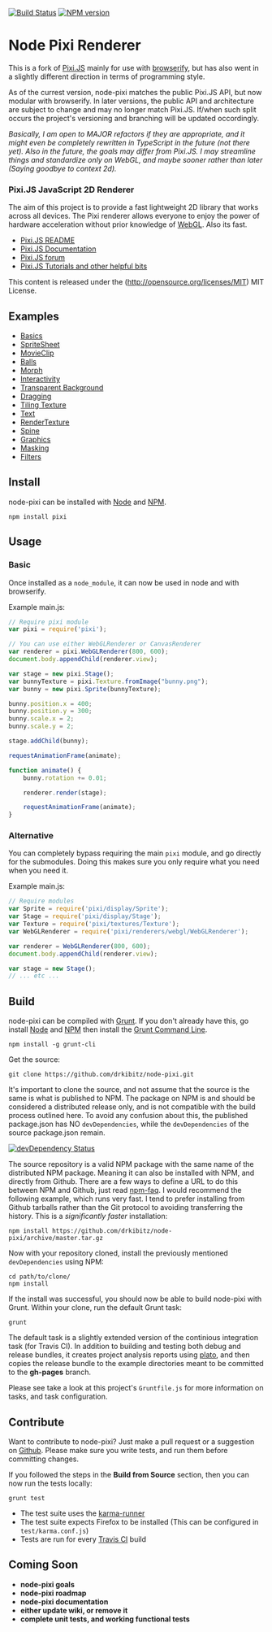 [![Build Status](https://secure.travis-ci.org/drkibitz/node-pixi.png)](http://travis-ci.org/drkibitz/node-pixi)
[![NPM version](https://badge.fury.io/js/pixi.png)](http://badge.fury.io/js/pixi)

# Node Pixi Renderer

This is a fork of [Pixi.JS](https://github.com/GoodBoyDigital/pixi.js) mainly for use with [browserify](http://browserify.org/), but has also went in a slightly different direction in terms of programming style.

As of the currest version, node-pixi matches the public Pixi.JS API, but now modular with browserify. In later versions, the public API and architecture are subject to change and may no longer match Pixi.JS. If/when such split occurs the project's versioning and branching will be updated occordingly.

*Basically, I am open to MAJOR refactors if they are appropriate, and it might even be completely rewritten in TypeScript in the future (not there yet). Also in the future, the goals may differ from Pixi.JS. I may streamline things and standardize only on WebGL, and maybe sooner rather than later (Saying goodbye to context 2d).*

### Pixi.JS JavaScript 2D Renderer

The aim of this project is to provide a fast lightweight 2D library that works across all devices. The Pixi renderer allows everyone to enjoy the power of hardware acceleration without prior knowledge of [WebGL](http://en.wikipedia.org/wiki/WebGL). Also its fast.

- [Pixi.JS README](https://github.com/GoodBoyDigital/pixi.js/blob/master/README.md)
- [Pixi.JS Documentation](http://www.goodboydigital.com/pixijs/docs/)
- [Pixi.JS forum](http://www.html5gamedevs.com/forum/15-pixijs/)
- [Pixi.JS Tutorials and other helpful bits](https://github.com/GoodBoyDigital/pixi.js/wiki/Resources)

This content is released under the (http://opensource.org/licenses/MIT) MIT License.

## Examples

- [Basics](http://drkibitz.github.io/node-pixi/example/1-basics/)
- [SpriteSheet](http://drkibitz.github.io/node-pixi/example/2-sprite-sheet/)
- [MovieClip](http://drkibitz.github.io/node-pixi/example/3-movie-clip/)
- [Balls](http://drkibitz.github.io/node-pixi/example/4-balls/)
- [Morph](http://drkibitz.github.io/node-pixi/example/5-morph/)
- [Interactivity](http://drkibitz.github.io/node-pixi/example/6-interactivity/)
- [Transparent Background](http://drkibitz.github.io/node-pixi/example/7-transparent-background/)
- [Dragging](http://drkibitz.github.io/node-pixi/example/8-dragging/)
- [Tiling Texture](http://drkibitz.github.io/node-pixi/example/9-tiling-texture/)
- [Text](http://drkibitz.github.io/node-pixi/example/10-text/)
- [RenderTexture](http://drkibitz.github.io/node-pixi/example/11-render-texture/)
- [Spine](http://drkibitz.github.io/node-pixi/example/12-spine/)
- [Graphics](http://drkibitz.github.io/node-pixi/example/13-graphics/)
- [Masking](http://drkibitz.github.io/node-pixi/example/14-masking/)
- [Filters](http://drkibitz.github.io/node-pixi/example/15-filters/)

## Install

node-pixi can be installed with [Node](http://nodejs.org/) and [NPM](https://npmjs.org/).

```shell
npm install pixi
```

## Usage

### Basic

Once installed as a `node_module`, it can now be used in node and with browserify.

Example main.js:
```javascript
// Require pixi module
var pixi = require('pixi');

// You can use either WebGLRenderer or CanvasRenderer
var renderer = pixi.WebGLRenderer(800, 600);
document.body.appendChild(renderer.view);

var stage = new pixi.Stage();
var bunnyTexture = pixi.Texture.fromImage("bunny.png");
var bunny = new pixi.Sprite(bunnyTexture);

bunny.position.x = 400;
bunny.position.y = 300;
bunny.scale.x = 2;
bunny.scale.y = 2;

stage.addChild(bunny);

requestAnimationFrame(animate);

function animate() {
	bunny.rotation += 0.01;

	renderer.render(stage);

	requestAnimationFrame(animate);
}
```

### Alternative

You can completely bypass requiring the main `pixi` module, and go directly for the submodules. Doing this makes sure you only require what you need when you need it.

Example main.js:
```javascript
// Require modules
var Sprite = require('pixi/display/Sprite');
var Stage = require('pixi/display/Stage');
var Texture = require('pixi/textures/Texture');
var WebGLRenderer = require('pixi/renderers/webgl/WebGLRenderer');

var renderer = WebGLRenderer(800, 600);
document.body.appendChild(renderer.view);

var stage = new Stage();
// ... etc ...
```

## Build

node-pixi can be compiled with [Grunt](http://gruntjs.com/). If you don't already have this, go install [Node](http://nodejs.org/) and [NPM](https://npmjs.org/) then install the [Grunt Command Line](http://gruntjs.com/getting-started).
```shell
npm install -g grunt-cli
```

Get the source:
```shell
git clone https://github.com/drkibitz/node-pixi.git
```

It's important to clone the source, and not assume that the source is the same is what is published to NPM. The package on NPM is and should be considered a distributed release only, and is not compatible with the build process outlined here. To avoid any confusion about this, the published package.json has NO `devDependencies`, while the `devDependencies` of the source package.json remain.

[![devDependency Status](https://david-dm.org/drkibitz/node-pixi/dev-status.png)](https://david-dm.org/drkibitz/node-pixi#info=devDependencies)

The source repository is a valid NPM package with the same name of the distributed NPM package. Meaning it can also be installed with NPM, and directly from Github. There are a few ways to define a URL to do this between NPM and Github, just read [npm-faq](https://npmjs.org/doc/faq.html). I would recommend the following example, which runs very fast. I tend to prefer installing from Github tarballs rather than the Git protocol to avoiding transferring the history. This is a *significantly faster* installation:
```shell
npm install https://github.com/drkibitz/node-pixi/archive/master.tar.gz
```

Now with your repository cloned, install the previously mentioned `devDependencies` using NPM:
```shell
cd path/to/clone/
npm install
```

If the install was successful, you should now be able to build node-pixi with Grunt. Within your clone, run the default Grunt task:
```
grunt
```

The default task is a slightly extended version of the continious integration task (for Travis CI). In addition to building and testing both debug and release bundles, it creates project analysis reports using [plato](https://github.com/es-analysis/plato), and then copies the release bundle to the example directories meant to be committed to the **gh-pages** branch.

Please see take a look at this project's `Gruntfile.js` for more information on tasks, and task configuration.

## Contribute

Want to contribute to node-pixi? Just make a pull request or a suggestion on [Github](https://github.com/drkibitz/node-pixi/issues). Please make sure you write tests, and run them before committing changes.

If you followed the steps in the **Build from Source** section, then you can now run the tests locally:
```
grunt test
```

- The test suite uses the [karma-runner](http://karma-runner.github.io/0.10/index.html)
- The test suite expects Firefox to be installed (This can be configured in `test/karma.conf.js`)
- Tests are run for every [Travis CI](https://travis-ci.org/) build

## Coming Soon

- **node-pixi goals**
- **node-pixi roadmap**
- **node-pixi documentation**
- **either update wiki, or remove it**
- **complete unit tests, and working functional tests**
